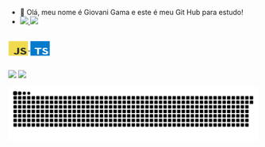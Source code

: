 - 👋 Olá, meu nome é Giovani Gama e este é meu Git Hub para estudo!
- <div>
  <a href="https://github.com/GiovaniGamaData">
  <img height="180em" src="https://github-readme-stats.vercel.app/api?username=GiovaniGamaData&show_icons=true&theme=dark&include_all_commits=true&count_private=true"/>
  <img height="180em" src="https://github-readme-stats.vercel.app/api/top-langs/?username=GiovaniGamaData&layout=compact&langs_count=7&theme=dark"/>
</div>
<div style="display: inline_block"><br>
  <img align="center" alt="Giovani-Js" height="30" width="40" src="https://raw.githubusercontent.com/devicons/devicon/master/icons/javascript/javascript-original.svg">
  <img align="center" alt="Giovani-ts" height="30" width="40" src="https://raw.githubusercontent.com/devicons/devicon/master/icons/typescript/typescript-original.svg">
</div>
  
  ##
 
<div> 
  <a href="https://www.instagram.com/giovani_gama2/" target="_blank"><img src="https://img.shields.io/badge/-Instagram-%23E4405F?style=for-the-badge&logo=instagram&logoColor=white" target="_blank"></a>
  <a href="https://www.linkedin.com/in/giovani-gama/" target="_blank"><img src="https://img.shields.io/badge/-LinkedIn-%230077B5?style=for-the-badge&logo=linkedin&logoColor=white" target="_blank"></a> 
 
  ![Snake animation](https://github.com/GiovaniGamaData/GiovaniGamaData/blob/output/github-contribution-grid-snake.svg)
 
</div>

